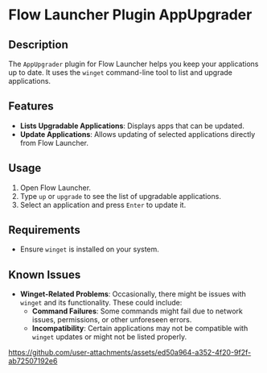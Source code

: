 # Flow Launcher Plugin AppUpgrader

## Description

The `AppUpgrader` plugin for Flow Launcher helps you keep your applications up to date. It uses the `winget` command-line tool to list and upgrade applications.

## Features

- **Lists Upgradable Applications**: Displays apps that can be updated.
- **Update Applications**: Allows updating of selected applications directly from Flow Launcher.

## Usage

1. Open Flow Launcher.
2. Type `up` or `upgrade` to see the list of upgradable applications.
3. Select an application and press `Enter` to update it.

## Requirements

- Ensure `winget` is installed on your system.

## Known Issues

- **Winget-Related Problems**: Occasionally, there might be issues with `winget` and its functionality. These could include:
  - **Command Failures**: Some commands might fail due to network issues, permissions, or other unforeseen errors.
  - **Incompatibility**: Certain applications may not be compatible with `winget` updates or might not be listed properly.



https://github.com/user-attachments/assets/ed50a964-a352-4f20-9f2f-ab72507192e6

